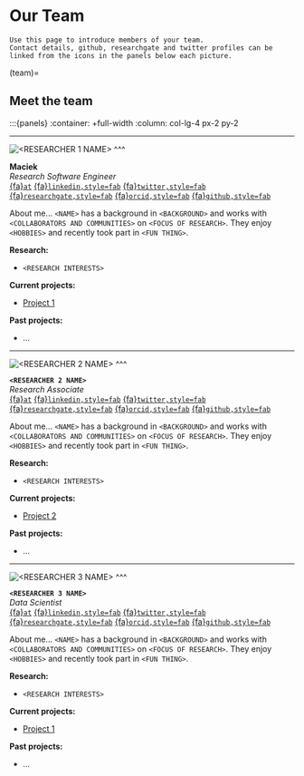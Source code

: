 # Our Team

```{admonition} FYI Instructions
Use this page to introduce members of your team. 
Contact details, github, researchgate and twitter profiles can be
linked from the icons in the panels below each picture.
```

(team)=
## Meet the team
:::{panels}
:container: +full-width
:column: col-lg-4 px-2 py-2

---
![<RESEARCHER 1 NAME>](https://www.beckenhamrunning.co.uk/wp-content/uploads/2020/02/Person-silhouette.png)
^^^


**Maciek**  
_Research Software Engineer_  
[{fa}`at`](mailto:USERNAME@ORGANIZATION.NET)
[{fa}`linkedin,style=fab`](https://www.linkedin.com)
[{fa}`twitter,style=fab`](https://twitter.com/)
[{fa}`researchgate,style=fab`](https://www.researchgate.net/)
[{fa}`orcid,style=fab`](https://orcid.org/)
[{fa}`github,style=fab`](https://www.github.com)

About me... `<NAME>` has a background in `<BACKGROUND>` and works with `<COLLABORATORS AND COMMUNITIES>` on `<FOCUS OF RESEARCH>`.
They enjoy `<HOBBIES>` and recently took part in `<FUN THING>`.

**Research:** 
- `<RESEARCH INTERESTS>`

**Current projects:**
- [Project 1](../projects/project1)

**Past projects:** 
- ...

---
![<RESEARCHER 2 NAME>](https://www.beckenhamrunning.co.uk/wp-content/uploads/2020/02/Person-silhouette.png)
^^^

**`<RESEARCHER 2 NAME>`**  
_Research Associate_  
[{fa}`at`](mailto:USERNAME@ORGANIZATION.NET)
[{fa}`linkedin,style=fab`](https://www.linkedin.com)
[{fa}`twitter,style=fab`](https://twitter.com/)
[{fa}`researchgate,style=fab`](https://www.researchgate.net/)
[{fa}`orcid,style=fab`](https://orcid.org/)
[{fa}`github,style=fab`](https://www.github.com)

About me... `<NAME>` has a background in `<BACKGROUND>` and works with `<COLLABORATORS AND COMMUNITIES>` on `<FOCUS OF RESEARCH>`.
They enjoy `<HOBBIES>` and recently took part in `<FUN THING>`.

**Research:** 
- `<RESEARCH INTERESTS>`

**Current projects:**
- [Project 2](../projects/project2)

**Past projects:** 
- ...

---
![<RESEARCHER 3 NAME>](https://www.beckenhamrunning.co.uk/wp-content/uploads/2020/02/Person-silhouette.png)
^^^

**`<RESEARCHER 3 NAME>`**  
_Data Scientist_  
[{fa}`at`](mailto:USERNAME@ORGANIZATION.NET)
[{fa}`linkedin,style=fab`](https://www.linkedin.com)
[{fa}`twitter,style=fab`](https://twitter.com/)
[{fa}`researchgate,style=fab`](https://www.researchgate.net/)
[{fa}`orcid,style=fab`](https://orcid.org/)
[{fa}`github,style=fab`](https://www.github.com)

About me... `<NAME>` has a background in `<BACKGROUND>` and works with `<COLLABORATORS AND COMMUNITIES>` on `<FOCUS OF RESEARCH>`.
They enjoy `<HOBBIES>` and recently took part in `<FUN THING>`.

**Research:** 
- `<RESEARCH INTERESTS>`

**Current projects:**
- [Project 1](../projects/project1)

**Past projects:** 
- ...

````
